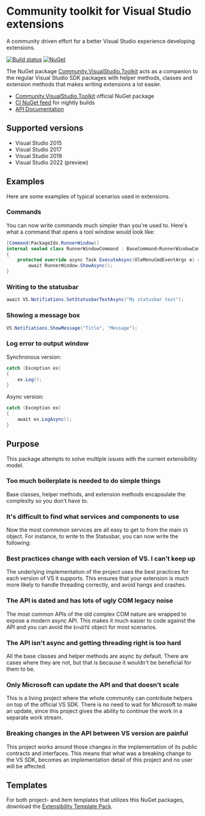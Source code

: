 # Community toolkit for Visual Studio extensions

A community driven effort for a better Visual Studio experience developing extensions.

[![Build status](https://ci.appveyor.com/api/projects/status/0p4wvtwuj55qixhr?svg=true)](https://ci.appveyor.com/project/madskristensen/community-visualstudio-toolkit-1dwx1)
[![NuGet](https://img.shields.io/nuget/v/Community.VisualStudio.Toolkit)](https://nuget.org/packages/Community.VisualStudio.Toolkit/)

The NuGet package [Community.VisualStudio.Toolkit](https://www.nuget.org/packages/Community.VisualStudio.Toolkit/) acts as a companion to the regular Visual Studio SDK packages with helper methods, classes and extension methods that makes writing extensions a lot easier. 

* [Community.VisualStudio.Toolkit](https://www.nuget.org/packages/Community.VisualStudio.Toolkit/) official NuGet package
* [CI NuGet feed](https://ci.appveyor.com/nuget/community-visualstudio-toolkit) for nightly builds
* [API Documentation](https://vsixcommunity.github.io/Community.VisualStudio.Toolkit/v1/api/)

## Supported versions

* Visual Studio 2015
* Visual Studio 2017
* Visual Studio 2019
* Visual Studio 2022 (preview)

## Examples
Here are some examples of typical scenarios used in extensions.

### Commands
You can now write commands much simpler than you're used to. Here's what a command that opens a tool window would look like:

```c#
[Command(PackageIds.RunnerWindow)]
internal sealed class RunnerWindowCommand : BaseCommand<RunnerWindowCommand>
{
    protected override async Task ExecuteAsync(OleMenuCmdEventArgs e) =>
        await RunnerWindow.ShowAsync();
}
```

### Writing to the statusbar

``` C#
await VS.Notifiations.SetStatusbarTextAsync("My statusbar text");
```

### Showing a message box

``` C#
VS.Notifiations.ShowMessage("Title", "Message");
```

### Log error to output window
Synchronous version:

``` C#
catch (Exception ex)
{
    ex.Log();
}
```

Async version:

``` C#
catch (Exception ex)
{
    await ex.LogAsync();
}
```

## Purpose
This package attempts to solve multiple issues with the current extensibility model.

### Too much boilerplate is needed to do simple things
Base classes, helper methods, and extension methods encapsulate the complexity so you don't have to. 

### It's difficult to find what services and components to use
Now the most commmon services are all easy to get to from the main `VS` object. For instance, to write to the Statusbar, you can now write the following:


### Best practices change with each version of VS. I can't keep up
The underlying implementation of the project uses the best practices for each version of VS it supports. This ensures that your extension is much more likely to handle threading correctly, and avoid hangs and crashes.


### The API is dated and has lots of ugly COM legacy noise
The most common APIs of the old complex COM nature are wrapped to expose a modern async API. This makes it much easier to code against the API and you can avoid the `EnvDTE` object for most scenarios.

### The API isn't async and getting threading right is too hard
All the base classes and helper methods are async by default. There are cases where they are not, but that is because it wouldn't be beneficial for them to be. 

### Only Microsoft can update the API and that doesn't scale
This is a living project where the whole community can contribute helpers on top of the official VS SDK. There is no need to wait for Microsoft to make an update, since this project gives the ability to continue the work in a separate work stream.

### Breaking changes in the API between VS version are painful
This project works around those changes in the implementation of its public contracts and interfaces. This means that what was a breaking change to the VS SDK, becomes an implementation detail of this project and no user will be affected.

## Templates
For both project- and item templates that utilizes this NuGet packages, download the [Extensibility Template Pack](https://marketplace.visualstudio.com/items?itemName=MadsKristensen.ExtensibilityItemTemplates).
